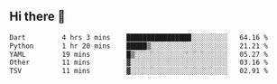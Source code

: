 ## Hi there 👋
 <!--START_SECTION:waka-->

```txt
Dart         4 hrs 3 mins    ████████████████░░░░░░░░░   64.16 %
Python       1 hr 20 mins    █████▒░░░░░░░░░░░░░░░░░░░   21.21 %
YAML         19 mins         █▒░░░░░░░░░░░░░░░░░░░░░░░   05.27 %
Other        11 mins         ▓░░░░░░░░░░░░░░░░░░░░░░░░   03.16 %
TSV          11 mins         ▓░░░░░░░░░░░░░░░░░░░░░░░░   02.91 %
```

<!--END_SECTION:waka-->
